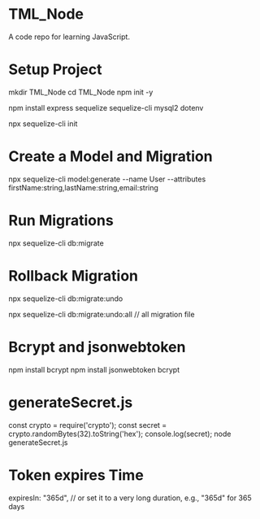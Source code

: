 # TML_Node

A code repo for learning JavaScript.

# Setup Project

mkdir TML_Node
cd TML_Node
npm init -y

npm install express sequelize sequelize-cli mysql2 dotenv

npx sequelize-cli init

# Create a Model and Migration

npx sequelize-cli model:generate --name User --attributes firstName:string,lastName:string,email:string

# Run Migrations

npx sequelize-cli db:migrate

# Rollback Migration

npx sequelize-cli db:migrate:undo

npx sequelize-cli db:migrate:undo:all // all migration file

# Bcrypt and jsonwebtoken

npm install bcrypt
npm install jsonwebtoken bcrypt

# generateSecret.js

const crypto = require('crypto');
const secret = crypto.randomBytes(32).toString('hex');
console.log(secret);
node generateSecret.js

# Token expires Time

expiresIn: "365d", // or set it to a very long duration, e.g., "365d" for 365 days

